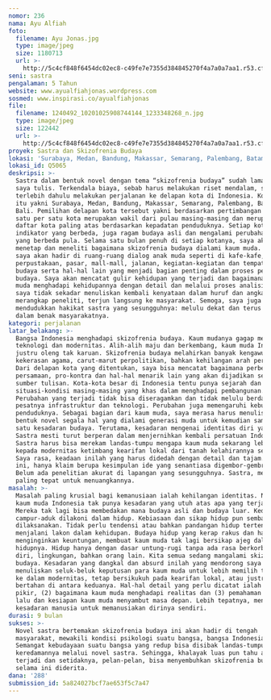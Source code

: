 ```yaml
---
nomor: 236
nama: Ayu Alfiah
foto:
  filename: Ayu Jonas.jpg
  type: image/jpeg
  size: 1180713
  url: >-
    http://5c4cf848f6454dc02ec8-c49fe7e7355d384845270f4a7a0a7aa1.r53.cf2.rackcdn.com/07cada67-241f-40b1-b00d-ab98a3373da4/Ayu%20Jonas.jpg
seni: sastra
pengalaman: 5 Tahun
website: www.ayualfiahjonas.wordpress.com
sosmed: www.inspirasi.co/ayualfiahjonas
file:
  filename: 1240492_10201025908744144_1233348268_n.jpg
  type: image/jpeg
  size: 122442
  url: >-
    http://5c4cf848f6454dc02ec8-c49fe7e7355d384845270f4a7a0a7aa1.r53.cf2.rackcdn.com/584aa30d-21d9-45c2-ad42-ee82e08de964/1240492_10201025908744144_1233348268_n.jpg
proyek: Sastra dan Skizofrenia Budaya
lokasi: 'Surabaya, Medan, Bandung, Makassar, Semarang, Palembang, Batam, Bali'
lokasi_id: Q5065
deskripsi: >-
  Sastra dalam bentuk novel dengan tema “skizofrenia budaya” sudah lama ingin
  saya tulis. Terkendala biaya, sebab harus melakukan riset mendalam, saya mesti
  terlebih dahulu melakukan perjalanan ke delapan kota di Indonesia. Kota-kota
  itu yakni Surabaya, Medan, Bandung, Makassar, Semarang, Palembang, Batam dan
  Bali. Pemilihan delapan kota tersebut yakni berdasarkan pertimbangan bahwa
  satu per satu kota merupakan wakil dari pulau masing-masing dan merupakan
  daftar kota paling atas berdasarkan kepadatan penduduknya. Setiap kota punya
  indikator yang berbeda, juga ragam budaya asli dan mengalami perubahan budaya
  yang berbeda pula. Selama satu bulan penuh di setiap kotanya, saya akan
  menetap dan meneliti bagaimana skizofrenia budaya dialami kaum muda. Artinya,
  saya akan hadir di ruang-ruang dialog anak muda seperti di kafe-kafe,
  perpustakaan, pasar, mall-mall, jalanan, kegiatan-kegiatan dan tempat-tempat
  budaya serta hal-hal lain yang menjadi bagian penting dalam proses pergeseran
  budaya. Saya akan mencatat gulir kehidupan yang terjadi dan bagaimana anak
  muda menghadapi kehidupannya dengan detail dan melalui proses analisis. Tugas
  saya tidak sekadar menuliskan kembali kenyataan dalam huruf dan angka. Saya
  merangkap peneliti, terjun langsung ke masyarakat. Semoga, saya juga bisa
  mendudukkan hakikat sastra yang sesungguhnya: melulu dekat dan terus hidup
  dalam benak masyarakatnya.
kategori: perjalanan
latar_belakang: >-
  Bangsa Indonesia menghadapi skizofrenia budaya. Kaum mudanya gagap menerima
  teknologi dan modernitas. Alih-alih maju dan berkembang, kaum muda Indonesia
  justru oleng tak karuan. Skizofrenia budaya melahirkan banyak kengawuran:
  kekerasan agama, carut-marut perpolitikan, bahkan kehilangan arah persatuan.
  Dari delapan kota yang ditentukan, saya bisa mencatat bagaimana perbedaan,
  persamaan, pro-kontra dan hal-hal menarik lain yang akan dijadikan sebagai
  sumber tulisan. Kota-kota besar di Indonesia tentu punya sejarah dan
  situasi-kondisi masing-masing yang khas dalam menghadapi pembangunan.
  Perubahan yang terjadi tidak bisa diseragamkan dan tidak melulu berdampak pada
  pesatnya infrastruktur dan teknologi. Perubahan juga memengaruhi kebudayaan
  penduduknya. Sebagai bagian dari kaum muda, saya merasa harus menulis dalam
  bentuk novel segala hal yang dialami generasi muda untuk kemudian sampai pada
  satu kesadaran budaya. Terutama, kesadaran mengenai identitas diri yang utuh.
  Sastra mesti turut berperan dalam menjernihkan kembali persatuan Indonesia.
  Sastra harus bisa merekam landas-tumpu mengapa kaum muda sekarang lebih takjub
  kepada modernitas ketimbang kearifan lokal dari tanah kelahirannya sendiri.
  Saya rasa, keadaan inilah yang harus didedah dengan detail dan tajam. Selama
  ini, hanya klaim berupa kesimpulan ide yang senantiasa digembor-gembrokan.
  Belum ada penelitian akurat di lapangan yang sesungguhnya. Sastra, medium
  paling tepat untuk menuangkannya.
masalah: >-
  Masalah paling krusial bagi kemanusiaan ialah kehilangan identitas. Namun,
  kaum muda Indonesia tak punya kesadaran yang utuh atas apa yang terjadi.
  Mereka tak lagi bisa membedakan mana budaya asli dan budaya luar. Keduanya
  campur-aduk dilakoni dalam hidup. Kebiasaan dan sikap hidup pun sembarang
  dilaksanakan. Tidak perlu tendensi atau bahkan pandangan hidup tertentu untuk
  menjalani lakon dalam kehidupan. Budaya hidup yang kerap rakus dan hanya
  menginginkan keuntungan, membuat kaum muda tak lagi bersikap ajeg dalam
  hidupnya. Hidup hanya dengan dasar untung-rugi tanpa ada rasa berkorban pada
  diri, lingkungan, bahkan orang lain. Kita semua sedang mangalami skizofrenia
  budaya. Kesadaran yang dangkal dan absurd inilah yang mendorong saya untuk
  menuliskan seluk-beluk keputusan para kaum muda untuk lebih memilih terseret
  ke dalam modernitas, tetap bersikukuh pada kearifan lokal, atau justru
  bertahan di antara keduanya. Hal-hal detail yang perlu dicatat ialah (1) pola
  pikir, (2) bagaimana kaum muda menghadapi realitas dan (3) pemahaman akan masa
  lalu dan kesiapan kaum muda menyambut masa depan. Lebih tepatnya, menuliskan
  kesadaran manusia untuk memanusiakan dirinya sendiri.
durasi: 9 bulan
sukses: >-
  Novel sastra bertemakan skizofrenia budaya ini akan hadir di tengah
  masyarakat, mewakili kondisi psikologi suatu bangsa, bangsa Indonesia.
  Semangat kebudayaan suatu bangsa yang redup bisa disibak landas-tumpu
  keredamannya melalui novel sastra. Sehingga, khalayak luas pun tahu apa yang
  terjadi dan setidaknya, pelan-pelan, bisa menyembuhkan skizofrenia budaya yang
  selama ini diderita.
dana: '288'
submission_id: 5a824027bcf7ae653f5c7a47
---
```

